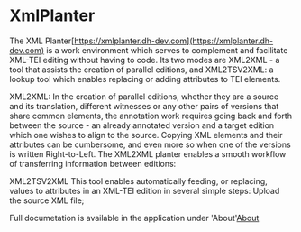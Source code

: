 # XmlPlanter
The XML Planter[https://xmlplanter.dh-dev.com](https://xmlplanter.dh-dev.com) is a work environment which serves to complement and facilitate XML-TEI editing without having to code.  Its two modes are XML2XML - a tool that assists the creation of parallel editions, and XML2TSV2XML: a lookup tool which enables replacing or adding attributes to TEI elements.
 
XML2XML:
In the creation of parallel editions, whether they are a source and its translation, different witnesses or any other pairs of versions that share common elements, the annotation work requires going back and forth between the source - an already annotated version and a target edition which one wishes to align to the source.  Copying XML elements and their attributes can be cumbersome, and even more so when one of the versions is written Right-to-Left.  The XML2XML planter enables a smooth workflow of transferring information between editions:
 
XML2TSV2XML
This tool enables automatically feeding, or replacing, values to attributes in an XML-TEI edition in several simple steps:
Upload the source XML file;

Full documetation is available in the application under 'About'[About](https://xmlplanter.dh-dev.com/About)
